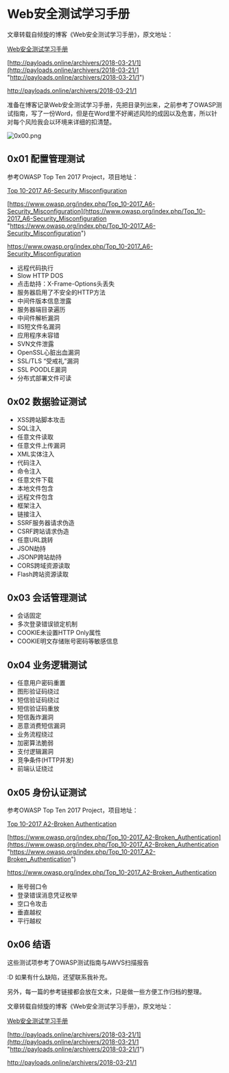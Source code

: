 # Web安全测试学习手册 #  

文章转载自倾旋的博客《Web安全测试学习手册》，原文地址：  

[Web安全测试学习手册](http://payloads.online/archivers/2018-03-21/1 "Web安全测试学习手册")  

[http://payloads.online/archivers/2018-03-21/1](http://payloads.online/archivers/2018-03-21/1 "http://payloads.online/archivers/2018-03-21/1")  

http://payloads.online/archivers/2018-03-21/1  

准备在博客记录Web安全测试学习手册，先把目录列出来，之前参考了OWASP测试指南，写了一份Word，但是在Word里不好阐述风险的成因以及危害，所以针对每个风险我会以环境来详细的扣清楚。  

![0x00.png](https://whitecell.io/upload/attach/201809/151_K8B8TW4M67MQ5BJ.png "0x00.png")  

## 0x01 配置管理测试 ##  

参考OWASP Top Ten 2017 Project，项目地址：  

[Top 10-2017 A6-Security Misconfiguration](https://www.owasp.org/index.php/Top_10-2017_A6-Security_Misconfiguration "Top 10-2017 A6-Security Misconfiguration")  

[https://www.owasp.org/index.php/Top_10-2017_A6-Security_Misconfiguration](https://www.owasp.org/index.php/Top_10-2017_A6-Security_Misconfiguration "https://www.owasp.org/index.php/Top_10-2017_A6-Security_Misconfiguration")  

https://www.owasp.org/index.php/Top_10-2017_A6-Security_Misconfiguration  

- 远程代码执行  
- Slow HTTP DOS  
- 点击劫持：X-Frame-Options头丢失  
- 服务器启用了不安全的HTTP方法  
- 中间件版本信息泄露  
- 服务器端目录遍历  
- 中间件解析漏洞  
- IIS短文件名漏洞  
- 应用程序未容错  
- SVN文件泄露  
- OpenSSL心脏出血漏洞  
- SSL/TLS “受戒礼”漏洞  
- SSL POODLE漏洞  
- 分布式部署文件可读  

## 0x02 数据验证测试 ##  

- XSS跨站脚本攻击  
- SQL注入  
- 任意文件读取  
- 任意文件上传漏洞  
- XML实体注入  
- 代码注入  
- 命令注入  
- 任意文件下载  
- 本地文件包含  
- 远程文件包含  
- 框架注入  
- 链接注入  
- SSRF服务器请求伪造  
- CSRF跨站请求伪造  
- 任意URL跳转  
- JSON劫持  
- JSONP跨站劫持  
- CORS跨域资源读取  
- Flash跨站资源读取  

## 0x03 会话管理测试 ##  

- 会话固定  
- 多次登录错误锁定机制  
- COOKIE未设置HTTP Only属性  
- COOKIE明文存储账号密码等敏感信息  

## 0x04 业务逻辑测试 ##  

- 任意用户密码重置  
- 图形验证码绕过  
- 短信验证码绕过  
- 短信验证码重放  
- 短信轰炸漏洞  
- 恶意消费短信漏洞  
- 业务流程绕过  
- 加密算法脆弱  
- 支付逻辑漏洞  
- 竞争条件(HTTP并发)  
- 前端认证绕过  

## 0x05 身份认证测试 ##  

参考OWASP Top Ten 2017 Project，项目地址：  

[Top 10-2017 A2-Broken Authentication](https://www.owasp.org/index.php/Top_10-2017_A2-Broken_Authentication "Top 10-2017 A2-Broken Authentication")  

[https://www.owasp.org/index.php/Top_10-2017_A2-Broken_Authentication](https://www.owasp.org/index.php/Top_10-2017_A2-Broken_Authentication "https://www.owasp.org/index.php/Top_10-2017_A2-Broken_Authentication")  

https://www.owasp.org/index.php/Top_10-2017_A2-Broken_Authentication  

- 账号弱口令  
- 登录错误消息凭证枚举  
- 空口令攻击  
- 垂直越权  
- 平行越权  

## 0x06 结语 ##  

这些测试项参考了OWASP测试指南与AWVS扫描报告  

:D 如果有什么缺陷，还望联系我补充。  

另外，每一篇的参考链接都会放在文末，只是做一些方便工作归档的整理。  

文章转载自倾旋的博客《Web安全测试学习手册》，原文地址：  

[Web安全测试学习手册](http://payloads.online/archivers/2018-03-21/1 "Web安全测试学习手册")  

[http://payloads.online/archivers/2018-03-21/1](http://payloads.online/archivers/2018-03-21/1 "http://payloads.online/archivers/2018-03-21/1")  

http://payloads.online/archivers/2018-03-21/1  